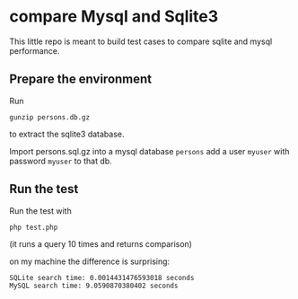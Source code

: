 # compare Mysql and Sqlite3

This little repo is meant to build test cases to compare sqlite and mysql performance.

## Prepare the environment

Run

`gunzip persons.db.gz`

to extract the sqlite3 database.

Import persons.sql.gz into a mysql database `persons` add a user `myuser` with password `myuser` to that db.


## Run the test

Run the test with

`php test.php`

(it runs a query 10 times and returns comparison)

on my machine the difference is surprising:

    SQLite search time: 0.0014431476593018 seconds
    MySQL search time: 9.0590870380402 seconds